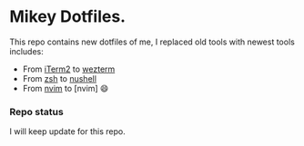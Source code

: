 # Mikey Dotfiles.
This repo contains new dotfiles of me, I replaced old tools with newest tools includes:
- From [iTerm2]() to [wezterm]()
- From [zsh]() to [nushell]()
- From [nvim]() to [nvim] :smile:

### Repo status
I will keep update for this repo.

